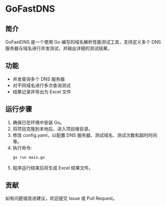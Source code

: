 # GoFastDNS

## 简介

GoFastDNS 是一个使用 Go 编写的域名解析性能测试工具，支持定义多个 DNS 服务器与域名进行并发测试，并输出详细的测试结果。

## 功能

- 并发查询多个 DNS 服务器
- 对不同域名进行多次查询测试
- 结果记录并导出为 Excel 文件

## 运行步骤

1. 确保已在环境中安装 Go。
2. 将项目克隆到本地后，进入项目根目录。
3. 修改 config.yaml，以配置 DNS 服务器、测试域名、测试次数和超时时间等。
4. 执行命令:
   ```bash
   go run main.go
   ```
5. 程序运行结束后将生成 Excel 结果文件。

## 贡献

如有问题或改进建议，欢迎提交 Issue 或 Pull Request。
